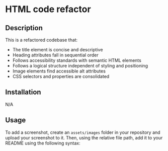 # HTML code refactor

## Description

This is a refactored codebase that:
- The title element is concise and descriptive
- Heading attributes fall in sequential order
- Follows accessibility standards with semantic HTML elements
- Follows a logical structure independent of styling and positioning
- Image elements find accessible alt attributes
- CSS selectors and properties are consolidated 

## Installation
N/A

## Usage


To add a screenshot, create an `assets/images` folder in your repository and upload your screenshot to it. Then, using the relative file path, add it to your README using the following syntax:


